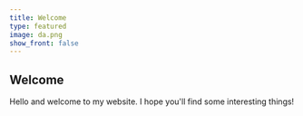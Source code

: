 ```yaml
---
title: Welcome
type: featured
image: da.png
show_front: false
---
```


## Welcome

Hello and welcome to my website.  I hope you'll find some interesting things!
